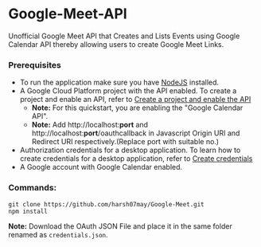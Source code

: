 # Google-Meet-API

Unofficial Google Meet API that Creates and Lists Events using Google Calendar API thereby allowing users to create Google Meet Links.

### Prerequisites
- To run the application make sure you have [NodeJS](https://nodejs.org/en/) installed.
- A Google Cloud Platform project with the API enabled. To create a project and enable an API, refer to [Create a project and enable the API](https://developers.google.com/workspace/guides/create-project)
  - **Note:** For this quickstart, you are enabling the "Google Calendar API".
  - **Note:** Add http://localhost:**port** and http://localhost:**port**/oauthcallback in Javascript Origin URI and Redirect URI respectively.(Replace port with suitable no.)
- Authorization credentials for a desktop application. To learn how to create credentials for a desktop application, refer to [Create credentials](https://developers.google.com/workspace/guides/create-credentials)
- A Google account with Google Calendar enabled.

### Commands:
```
git clone https://github.com/harsh07may/Google-Meet.git
npm install
```
**Note:** Download the OAuth JSON File and place it in the same folder renamed as `credentials.json`.
